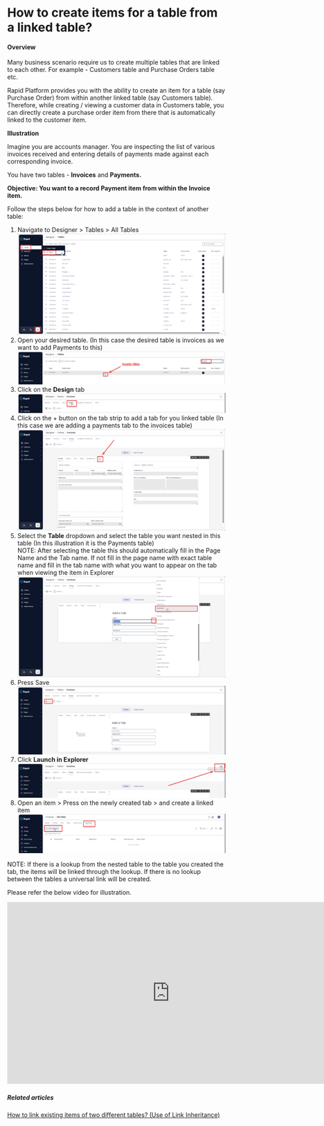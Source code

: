# How to create items for a table from a linked table?

#### Overview

Many business scenario require us to create multiple tables that are linked to each other. For example - Customers table and Purchase Orders table etc.

Rapid Platform provides you with the ability to create an item for a table (say Purchase Order) from within another linked table (say Customers table). Therefore, while creating / viewing a customer data in Customers table, you can directly create a purchase order item from there that is automatically linked to the customer item.

**Illustration**

Imagine you are accounts manager. You are inspecting the list of various invoices received and entering details of payments made against each corresponding invoice.

You have two tables - **Invoices** and **Payments.**

**Objective: You want to a record Payment item from within the Invoice item.**

Follow the steps below for how to add a table in the context of another table:

1. Navigate to Designer &gt; Tables &gt; All Tables  
    ![image-1702254881217.png](./downloaded_image_1705285628521.png)
2. Open your desired table. (In this case the desired table is invoices as we want to add Payments to this)  
    ![image-1702254926859.png](./downloaded_image_1705285629533.png)
3. Click on the **Design** tab  
    ![image-1702339447280.png](./downloaded_image_1705285630545.png)
4. Click on the + button on the tab strip to add a tab for you linked table (In this case we are adding a payments tab to the invoices table)  
    ![image-1702339505429.png](./downloaded_image_1705285631561.png)
5. Select the **Table** dropdown and select the table you want nested in this table (In this illustration it is the Payments table)  
    NOTE: After selecting the table this should automatically fill in the Page Name and the Tab name. If not fill in the page name with exact table name and fill in the tab name with what you want to appear on the tab when viewing the item in Explorer  
    ![image-1702339600192.png](./downloaded_image_1705285632574.png)
6. Press Save  
    ![image-1702339807859.png](./downloaded_image_1705285633593.png)
7. Click ****Launch in Explorer**** ![image-1702339843053.png](./downloaded_image_1705285634605.png)
8. Open an item &gt; Press on the newly created tab &gt; and create a linked item  
    ![image-1702339938343.png](./downloaded_image_1705285635618.png)

NOTE: If there is a lookup from the nested table to the table you created the tab, the items will be linked through the lookup. If there is no lookup between the tables a universal link will be created.

Please refer the below video for illustration.

<iframe allowfullscreen="allowfullscreen" frameborder="0" height="420" src="https://www.youtube.com/embed/7H9LDBt9UvI?si=s1RBkFDKkpvwdrKy" title="YouTube video player" width="750"></iframe>

##### **Related articles**

[How to link existing items of two different tables? (Use of Link Inheritance)](https://docs.rapidplatform.com/books/experiences/page/how-to-setup-link-inheritance "How to setup Link Inheritance?")